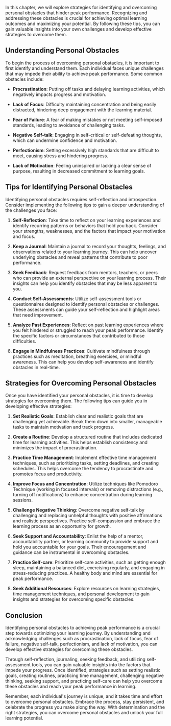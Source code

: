 
In this chapter, we will explore strategies for identifying and overcoming personal obstacles that hinder peak performance. Recognizing and addressing these obstacles is crucial for achieving optimal learning outcomes and maximizing your potential. By following these tips, you can gain valuable insights into your own challenges and develop effective strategies to overcome them.

Understanding Personal Obstacles
--------------------------------

To begin the process of overcoming personal obstacles, it is important to first identify and understand them. Each individual faces unique challenges that may impede their ability to achieve peak performance. Some common obstacles include:

* **Procrastination**: Putting off tasks and delaying learning activities, which negatively impacts progress and motivation.

* **Lack of Focus**: Difficulty maintaining concentration and being easily distracted, hindering deep engagement with the learning material.

* **Fear of Failure**: A fear of making mistakes or not meeting self-imposed standards, leading to avoidance of challenging tasks.

* **Negative Self-talk**: Engaging in self-critical or self-defeating thoughts, which can undermine confidence and motivation.

* **Perfectionism**: Setting excessively high standards that are difficult to meet, causing stress and hindering progress.

* **Lack of Motivation**: Feeling uninspired or lacking a clear sense of purpose, resulting in decreased commitment to learning goals.

Tips for Identifying Personal Obstacles
---------------------------------------

Identifying personal obstacles requires self-reflection and introspection. Consider implementing the following tips to gain a deeper understanding of the challenges you face:

1. **Self-Reflection**: Take time to reflect on your learning experiences and identify recurring patterns or behaviors that hold you back. Consider your strengths, weaknesses, and the factors that impact your motivation and focus.

2. **Keep a Journal**: Maintain a journal to record your thoughts, feelings, and observations related to your learning journey. This can help uncover underlying obstacles and reveal patterns that contribute to poor performance.

3. **Seek Feedback**: Request feedback from mentors, teachers, or peers who can provide an external perspective on your learning process. Their insights can help you identify obstacles that may be less apparent to you.

4. **Conduct Self-Assessments**: Utilize self-assessment tools or questionnaires designed to identify personal obstacles or challenges. These assessments can guide your self-reflection and highlight areas that need improvement.

5. **Analyze Past Experiences**: Reflect on past learning experiences where you felt hindered or struggled to reach your peak performance. Identify the specific factors or circumstances that contributed to those difficulties.

6. **Engage in Mindfulness Practices**: Cultivate mindfulness through practices such as meditation, breathing exercises, or mindful awareness. This can help you develop self-awareness and identify obstacles in real-time.

Strategies for Overcoming Personal Obstacles
--------------------------------------------

Once you have identified your personal obstacles, it is time to develop strategies for overcoming them. The following tips can guide you in developing effective strategies:

1. **Set Realistic Goals**: Establish clear and realistic goals that are challenging yet achievable. Break them down into smaller, manageable tasks to maintain motivation and track progress.

2. **Create a Routine**: Develop a structured routine that includes dedicated time for learning activities. This helps establish consistency and minimizes the impact of procrastination.

3. **Practice Time Management**: Implement effective time management techniques, such as prioritizing tasks, setting deadlines, and creating schedules. This helps overcome the tendency to procrastinate and promotes focus and productivity.

4. **Improve Focus and Concentration**: Utilize techniques like Pomodoro Technique (working in focused intervals) or removing distractions (e.g., turning off notifications) to enhance concentration during learning sessions.

5. **Challenge Negative Thinking**: Overcome negative self-talk by challenging and replacing unhelpful thoughts with positive affirmations and realistic perspectives. Practice self-compassion and embrace the learning process as an opportunity for growth.

6. **Seek Support and Accountability**: Enlist the help of a mentor, accountability partner, or learning community to provide support and hold you accountable for your goals. Their encouragement and guidance can be instrumental in overcoming obstacles.

7. **Practice Self-care**: Prioritize self-care activities, such as getting enough sleep, maintaining a balanced diet, exercising regularly, and engaging in stress-reducing practices. A healthy body and mind are essential for peak performance.

8. **Seek Additional Resources**: Explore resources on learning strategies, time management techniques, and personal development to gain insights and strategies for overcoming specific obstacles.

Conclusion
----------

Identifying personal obstacles to achieving peak performance is a crucial step towards optimizing your learning journey. By understanding and acknowledging challenges such as procrastination, lack of focus, fear of failure, negative self-talk, perfectionism, and lack of motivation, you can develop effective strategies for overcoming these obstacles.

Through self-reflection, journaling, seeking feedback, and utilizing self-assessment tools, you can gain valuable insights into the factors that impede your progress. Once identified, strategies such as setting realistic goals, creating routines, practicing time management, challenging negative thinking, seeking support, and practicing self-care can help you overcome these obstacles and reach your peak performance in learning.

Remember, each individual's journey is unique, and it takes time and effort to overcome personal obstacles. Embrace the process, stay persistent, and celebrate the progress you make along the way. With determination and the right strategies, you can overcome personal obstacles and unlock your full learning potential.
